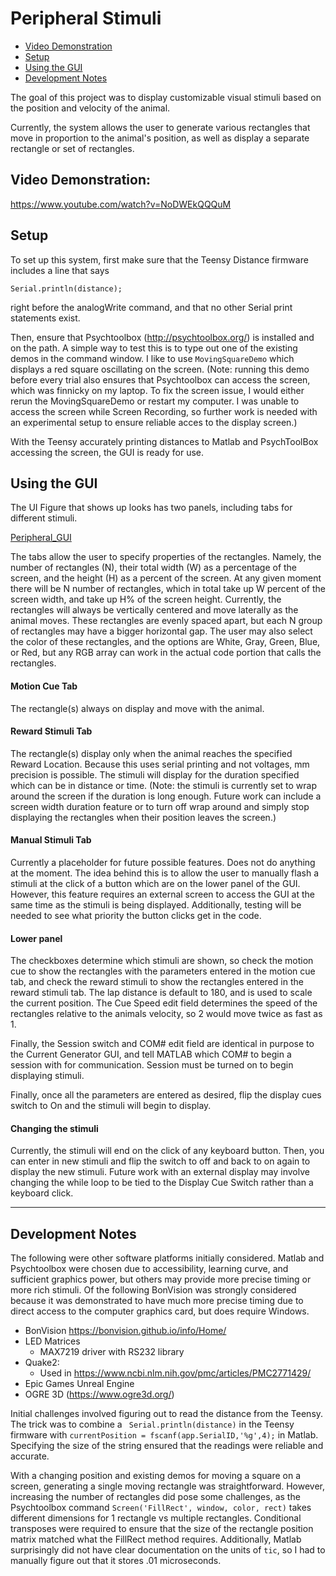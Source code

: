 # Peripheral Stimuli

* [Video Demonstration](#video-demonstration)
* [Setup](#setup)
* [Using the GUI](#using-the-gui)
* [Development Notes](#development-notes)

The goal of this project was to display customizable visual stimuli based on the position and velocity of the animal.

Currently, the system allows the user to generate various rectangles that move in proportion to the animal's position, as well as display a separate rectangle or set of rectangles.


## Video Demonstration:
https://www.youtube.com/watch?v=NoDWEkQQQuM


## Setup

To set up this system, first make sure that the Teensy Distance firmware includes a line that says

```
Serial.println(distance);
```
right before the analogWrite command, and that no other Serial print statements exist.


Then, ensure that Psychtoolbox (http://psychtoolbox.org/) is installed and on the path. A simple way to test this is to type out one of the existing demos in the command window. I like to use ```MovingSquareDemo``` which displays a red square oscillating on the screen. (Note: running this demo before every trial also ensures that Psychtoolbox can access the screen, which was finnicky on my laptop. To fix the screen issue, I would either rerun the MovingSquareDemo or restart my computer. I was unable to access the screen while Screen Recording, so further work is needed with an experimental setup to ensure reliable acces to the display screen.)

With the Teensy accurately printing distances to Matlab and PsychToolBox accessing the screen, the GUI is ready for use.

## Using the GUI

The UI Figure that shows up looks has two panels, including tabs for different stimuli.

[Peripheral_GUI](peripheral_GUI.png)

The tabs allow the user to specify properties of the rectangles. Namely, the number of rectangles (N), their total width (W) as a percentage of the screen, and the height (H) as a percent of the screen. At any given moment there will be N number of rectangles, which in total take up W percent of the screen width, and take up H% of the screen height. Currently, the rectangles will always be vertically centered and move laterally as the animal moves. These rectangles are evenly spaced apart, but each N group of rectangles may have a bigger horizontal gap. The user may also select the color of these rectangles, and the options are White, Gray, Green, Blue, or Red, but any RGB array can work in the actual code portion that calls the rectangles.

#### Motion Cue Tab
The rectangle(s) always on display and move with the animal.

#### Reward Stimuli Tab
The rectangle(s) display only when the animal reaches the specified Reward Location. Because this uses serial printing and not voltages, mm precision is possible. The stimuli will display for the duration specified which can be in distance or time. (Note: the stimuli is currently set to wrap around the screen if the duration is long enough. Future work can include a screen width duration feature or to turn off wrap around and simply stop displaying the rectangles when their position leaves the screen.)

#### Manual Stimuli Tab

Currently a placeholder for future possible features. Does not do anything at the moment. The idea behind this is to allow the user to manually flash a stimuli at the click of a button which are on the lower panel of the GUI. However, this feature requires an external screen to access the GUI at the same time as the stimuli is being displayed. Additionally, testing will be needed to see what priority the button clicks get in the code.

#### Lower panel

The checkboxes determine which stimuli are shown, so check the motion cue to show the rectangles with the parameters entered in the motion cue tab, and check the reward stimuli to show the rectangles entered in the reward stimuli tab. The lap distance is default to 180, and is used to scale the current position. The Cue Speed edit field determines the speed of the rectangles relative to the animals velocity, so 2 would move twice as fast as 1.

Finally, the Session switch and COM# edit field are identical in purpose to the Current Generator GUI, and tell MATLAB which COM# to begin a session with for communication. Session must be turned on to begin displaying stimuli.

Finally, once all the parameters are entered as desired, flip the display cues switch to On and the stimuli will begin to display.

#### Changing the stimuli

Currently, the stimuli will end on the click of any keyboard button. Then, you can enter in new stimuli and flip the switch to off and back to on again to display the new stimuli. Future work with an external display may involve changing the while loop to be tied to the Display Cue Switch rather than a keyboard click.


<hr/>

## Development Notes

The following were other software platforms initially considered. Matlab and Psychtoolbox were chosen due to accessibility, learning curve, and sufficient graphics power, but others may provide more precise timing or more rich stimuli. Of the following BonVision was strongly considered because it was demonstrated to have much more precise timing due to direct access to the computer graphics card, but does require Windows.

* BonVision https://bonvision.github.io/info/Home/ 
* LED Matrices
  * MAX7219 driver with RS232 library
* Quake2:
  * Used in https://www.ncbi.nlm.nih.gov/pmc/articles/PMC2771429/
* Epic Games Unreal Engine
* OGRE 3D (https://www.ogre3d.org/)


Initial challenges involved figuring out to read the distance from the Teensy. The trick was to combine a ``` Serial.println(distance)```  in the Teensy firmware with ``` currentPosition = fscanf(app.SerialID,'%g',4); ```
in Matlab. Specifying the size of the string ensured that the readings were reliable and accurate.

With a changing position and existing demos for moving a square on a screen, generating a single moving rectangle was straightforward. However, increasing the number of rectangles did pose some challenges, as the Psychtoolbox command ```Screen('FillRect', window, color, rect)``` takes different dimensions for 1 rectangle vs multiple rectangles. Conditional transposes were required to ensure that the size of the rectangle position matrix matched what the FillRect method requires. Additionally, Matlab surprisingly did not have clear documentation on the units of ```tic```, so I had to manually figure out that it stores .01 microseconds.
                                                        



